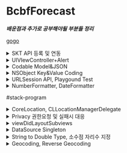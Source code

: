 
# BcbfForecast

___배운점과 추가로 공부해야될 부분들 정리___


[gogo ](#stack-program)


<details markdown="1">
<summary> SKT API 등록 및 연동 </summary>

- API는 SK Open API를 사용했다. 해당 링크는 [여기](https://openapi.sk.com/content/API)로 가면 확인할 수 있다. 
- 특별히 설명할 것은 없는데, 다른 좋은 API들이 많다. 활용해서 뭘 더 만들어보면 재밌을 것 같다. 어려울 것..도 같고 ?ㅎㅎ
- 당장 흥미가 가는 것은 역시나 T map, 그리고 광범위하게 쓰일 수 있는 11번가 API. 이거 2개가 제일 흥미가 가긴 한다. 
# 
![image](https://user-images.githubusercontent.com/60660894/81121311-63fbb600-8f69-11ea-828f-36e54aeb4a12.png)

</details>



<details markdown="1">
<summary> UIVIewController+Alert </summary>

이건 뭐 간단하지만, 그만큼 많이 쓰이므로 하나 첨부
```swift 

extension UIViewController {
    
    func show(message:String) {
        let alert = UIAlertController(title: "알림", message: message, preferredStyle: .alert)
        
        let ok = UIAlertAction(title: "확인", style: .default, handler: nil)
        alert.addAction(ok)
        
        present(alert, animated: true, completion: nil)
    }
    
}
```

</details>



<details markdown="1">
<summary> Codable Model&JSON </summary>

- JSON Pasing 같은 경우에 애초에 Codable 쓰다가 모델링이 제대로 안되면 자꾸 Crash나는 문제때문에 SwiftyJSON을 썼잖아?
- 음, 이번에 Codable을 좀 배운 것 같고 
  - Codable을 좀 더 깊이 파볼 것. 
  - Codable과 Codable이 없던 이전(iOS8)에는 어떻게 했는지 알아볼 것. 
  - ObjectMapper 라이브러리인가? 그거 한 번 사용해볼 것. 
  - Codable과 SwiftyJSON ObjectMapper의 차이, 장단점 등을 파악해볼 것. 

# 

- 그래서 일단 결국은 Codable 부터인데, 요약하면 
  - 전체 데이터 중에 내가 원하는 것만 빼올 수 있다. 
  - 데이터 구조와 모델링을 똑같이 해야한다. 
  - 데이터의 항목?아이템?이름과 구조체의 상수(let) 변수 이름은 동일해야 한다. 
  
- 정말 많이 쓰이므로 잘 숙지해 둘 것. 

```swift 
struct WeatherSummary: Codable {
    
    struct Weather: Codable {
        struct Minutely: Codable{
            struct Sky: Codable {
                let code: String
                let name: String
            }
            
            struct Temperature:Codable {
                let tc: String
                let tmax: String
                let tmin: String
            }
            
            let sky: Sky
            let temperature: Temperature
            
        }
        
        let minutely: [Minutely]
    }
    
    struct Result: Codable {
        let code: Int
        let message: String
        
    }
    
    let weather: Weather
    let result: Result
}

```

```
{
    "weather": {
        "minutely": [
        {
        "station": {
        "longitude": "127.01562",
        "latitude": "37.48891",
        "name": "서초",
        "id": "401",
        "type": "KMA"
        },
        "wind": {
        "wdir": "163.60",
        "wspd": "1.50"
        },
        "precipitation": {
        "sinceOntime": "0.00",
        "type": "0"
        },
        "sky": {
        "code": "SKY_A01",
        "name": "맑음"
        },
        "rain": {
        "sinceOntime": "0.00",
        "sinceMidnight": "0.00",
        "last10min": "0.00",
        "last15min": "0.00",
        "last30min": "0.00",
        "last1hour": "0.00",
        "last6hour": "0.00",
        "last12hour": "0.00",
        "last24hour": "0.00"
        },
        "temperature": {
        "tc": "13.80",
        "tmax": "28.00",
        "tmin": "12.00"
        },
        "humidity": "",
        "pressure": {
        "surface": "",
        "seaLevel": ""
        },
        "lightning": "0",
        "timeObservation": "2020-05-06 07:19:00"
        }
        ]
    },
    "common": {
        "alertYn": "Y",
        "stormYn": "N"
    },
    "result": {
        "code": 9200,
        "requestUrl": "/weather/current/minutely?version=2&lat=37.498206&lon=127.02761&appKey=l7xx3db99b1125e3421e9ad660651d5563b1",
        "message": "성공"
    }
}
```
</details>

<details markdown="1">
<summary> NSObject Key&Value Coding </summary>
</details>

<details markdown="1">
<summary> URLSession API, Playgound Test </summary>

- 몰랐는데, playground를 만들어서 API를 테스트 해볼 수가 있드라. 
- 그냥 원하는 이름으로 ㅇㅇㅇApi처럼 playground를 하나 만들고 테스트 하면 돼. 
- 라이브러리 안쓰고 URLSession을 사용했어. 
- URLSession와 Alamofire의 차이가 무엇인지, 장단점을 찾아보도록 해. 
- 여기서의 핵심은, 
    - URLSession 사용해서 request, response 하는 부분 
    - 에러나 기타 상태코드에 따른 예외처리 
    - playground testing 
    - DispatchGroup, DispatchQueue 생성 
    - group.enter(), group.leave()
    - defer와 completion: @escaping 사용해서 비동기로 받아온 데이터 리턴받기
    - parameter하고 header넣어서 처리하기 


</details>

<details markdown="1">
<summary> NumberFormatter, DateFormatter </summary>

여기선 포매터가 2종류가 쓰였어. 중요하니까 공부 잘해.         
특이한 것은 DateFormatter인데 사용할 때, dateFormat에 "M.d (E)", "HH:00" 값을 넣어서 포맷을 바꿔주고 있어. "M.d (E)"가 뭔지 모르겠다야? 공부해.      
````swift

let tempFormatter: NumberFormatter = {
    let f = NumberFormatter()
    f.minimumFractionDigits = 0 //소수점이 0인 경우엔 출력하지 않고
    f.maximumFractionDigits = 1 //나머지 경우에는 1자리만 출력한다.
    return f
}()

let dateFormatter: DateFormatter = {
    let f = DateFormatter()
    f.locale =  Locale(identifier: "Ko_kr")
    return f
}()



let target = WeaterDataSource.shared.forecastList[indexPath.row]

dateFormatter.dateFormat = "M.d (E)"
cell.dateLabel.text = dateFormatter.string(for: target.date)

dateFormatter.dateFormat = "HH:00"
cell.timeLabel.text = dateFormatter.string(for: target.date)
    
````

</details>


#stack-program

<details markdown="1">
<summary> CoreLocation, CLLocationManagerDelegate </summary>

사용자 위치 가져오는 것은 CoreLocation 프레임워크 인가봐. 자세한 건 다음에 공부해야할 것 같다.        
간단하게만 CLLocationManagerDelegate에 대해서 볼건데, 대략 소개해볼게.             
자세한 내용은 [공식문서](https://developer.apple.com/documentation/corelocation/cllocationmanagerdelegate)에 있고, 여기서는 내가 사용한 코드만 적어놓을 게. 그게 이해하기 오히려 더 편할거야.       

````swift

extension ViewController: CLLocationManagerDelegate {
    
    func updateCurrentLocation(){
        locationManager.startUpdatingLocation() //사용자의 위치가 업데이트 될때마다 델리게이트를 통해 알려줌
    }
    
    
    //위치정보가 업데이트 될떄마다 반복적으로 알려줌
    func locationManager(_ manager: CLLocationManager, didUpdateLocations locations: [CLLocation]) {
        
        if let loc = locations.first {
            print(loc.coordinate)
            
            //        Geocoding
            //        특정 주소나 명칭을 사용해서 좌표를 얻는 것
            //        Reverse Geocoding
            //        좌표를 주소로 바꾸는 것
            
            let geocoder = CLGeocoder()
            geocoder.reverseGeocodeLocation(loc) { [weak self] (placemarks, error) in
                //                하나의 명칭에 대한 여러가지 명칭이 있을 수 있어서 배열로 전달해줌
                if let place = placemarks?.first {
                    
                    //미국 기준이기 때문에 우리나라 구랑 동을 받아와야 함
                    if let gu = place.locality, let dong = place.subLocality {
                        self?.locationLabel.text = "\(gu) \(dong)"
                    }else{
                        self?.locationLabel.text = place.name
                    }
                }
            }
            
            
            //        샘플에서는 뷰디드로드에서 호출했는데, 뷰디드로드에서 현재 로케이션 정보를 받아올 수 없으니
            //        이델리게이트에서 호출한다.
            WeaterDataSource.shared.fetch(location: loc) { [weak self] in
                self?.listTableView.reloadData()
            }
            
        }
        
        //계속 알려주면 배터리가 소모되니까 한번만 받고 그만받기. 배터리절약. 위치기반 배터리 아주중요.
        manager.stopUpdatingLocation()
    }
    
    func locationManager(_ manager: CLLocationManager, didFailWithError error: Error) {
        show(message: error.localizedDescription)
        manager.stopUpdatingLocation()
    }
    
    
    func locationManager(_ manager: CLLocationManager, didChangeAuthorization status: CLAuthorizationStatus) {
        switch status {
        case .authorizedAlways, .authorizedWhenInUse:
            updateCurrentLocation()
        default:
            print("")
            //            fatalError()
        }
    }
    
}


````

</details>

<details markdown="1">
<summary> Privacy 권한요청 및 실패시 대응 </summary>

여기서는 음, 위치를 알기위한 권한요청을 사용했어. veiwwillappear에 사용했는데 실패하면 그냥 얼랏만 띄워주거나 해서 처리를 했어. 근데 상황에따라서 얼랏에다가 이벤트를 줘서 설정화면으로 바로 보내버리거야 해야하거든. 아니면 메시지를 띄워주던가 말이야. 그거 잘생각해서 바꿔보도록 하고. 그리고 case에 대해서 다시 공부해보자. notDetermined, denied, restricted 등등. 정확히 어떨때쓰는건지 분류해서 잘 사용해야해. 앱의 매우 중요한 기능이 동작하지 않을 수 있으니까. 

````swift

override func viewWillAppear(_ animated: Bool) {
    super.viewWillAppear(animated)

    locationLabel.text = "업데이트 중..."

    if CLLocationManager.locationServicesEnabled() {
        switch CLLocationManager.authorizationStatus() {
        case .notDetermined:
            locationManager.requestWhenInUseAuthorization()
        case .authorizedAlways, .authorizedWhenInUse:
            updateCurrentLocation()
        case .denied, .restricted:
            show(message: "위치 서비스 사용 불가")
        default:
            fatalError()
        }


    } else{
        show(message: "위치 서비스 사용 불가")
    }

}


````


</details>

<details markdown="1">
<summary> viewDidLayoutSubviews </summary>

viewDidLayoutSubviews같은 경우에는 이럴 때 썼어.   
나는 첫번째 셀의 높이를 가져와야해. 근데 viewDidLoad에서 쓰자니 아직 셀이 완성?되지 않은거야.     
그래서 이름 그대로 '레이아웃서브뷰를 그리는게 완료될때' 호출되는 viewDidLayoutSubviews를 오버라이드해서 거기에 내가 원하는 코드를 적었어.     
아래처럼.       

````swift

override func viewDidLayoutSubviews() {
    super.viewDidLayoutSubviews()

    if topInset == 0.0 {
        let first = IndexPath(row: 0, section: 0)
        if let cell = listTableView.cellForRow(at: first)  {
            topInset = listTableView.frame.height - cell.frame.height

            var inset = listTableView.contentInset
            inset.top = topInset
            listTableView.contentInset = inset
        }
    }
}

````




</details>

<details markdown="1">
<summary> DataSource Singleton </summary>

이것도 진짜 너무너무너무너무 중요하다.        
실무에서 너무너무너무 자주 쓰이는 부분이야.         
근데 아직 난 잘 몰라. 초보라서..ㅠㅠ      
쨌건, 서버에서 받아오는 데이터를 싱글톤으로 갖고있다가 어디든 쓰는거야.        
앱델리게이트나, 씬델리게이트에 객체를 두지 않아도 된다는거지.      
지금은 이렇게 간단하게 표현했지만, 저 WeatherSummary와 ForecastData가 서버에서 받아오는 데이터고 따라서 저 객체에 값을 넣을 수 있는 메소드가 존재해.               
두개 메소드는 private으로 쓰이는 것, 커스텀 큐를 만들어 사용한 것에 유의하도록 해. 

````swift

class WeaterDataSource {
    static let shared = WeaterDataSource()
    
    private init() {}
    
    var summary: WeatherSummary?
    var forecastList = [ForecastData]()
    
    let group = DispatchGroup()
    let workQueue = DispatchQueue(label: "apiQueue", attributes: .concurrent)
    
    func fetch(location: CLLocation, completion: @escaping () -> ()){}
    private func fetchSummary(lat: Double, lon:Double, completion: @escaping () -> ()){}
    private func fetchForecast(lat: Double, lon:Double, completion: @escaping () -> ()){}

}

````




</details>

<details markdown="1">
<summary> String to Double Type, 소수점 자리수 지정 </summary>

Formatter는 엄청나게 많이 활용이 되지? 중요해 매우.      
나같은 경우엔 그냥 구글링해서 갖고온 뭐 

````swift
String(format: "%02f", 0.12344567)
````

를 사용하곤 했지. 저거랑 지금 배운거랑 차이점도 한 번 알아보자. 
        
일단 여기서는 포매터를 하나 만들었어. 이렇게 타입은 numberFormatter야.     

````swift
let tempFormatter: NumberFormatter = {
    let f = NumberFormatter()
    f.minimumFractionDigits = 0 //소수점이 0인 경우엔 출력하지 않고
    f.maximumFractionDigits = 1 //나머지 경우에는 1자리만 출력한다.
    return f
}()

````

그리고 사용할 곳으로 가서 이렇게 사용했어. 이걸 어디 익스텐션이나 다른걸로 만들어놓는 방법도 생각해보자.     


````swift

let max = Double(data.temperature.tmax) ?? 0.0
let min = Double(data.temperature.tmin) ?? 0.0

let maxStr = tempFormatter.string(for: max) ?? "-"
let minStr = tempFormatter.string(for: min) ?? "-"
cell.minMaxLabel.text = "최대 \(maxStr)º 최소 \(minStr)º"

let current = Double(data.temperature.tc) ?? 0.0
let currentStr = tempFormatter.string(for: current) ?? "-"
cell.currentTemperatureLabel.text = currentStr

````

참, string으로 컨버팅하는 메소드는 2가지가 있어. 차이는 큰 건 없지만, 입력 타입이 달라. 그래서 any를 많이 쓰는 것 같아. 

````swift

                
tempFormatter.string(from: NSNumber)
tempFormatter.string(for: Any?)

````



</details>

<details markdown="1">
<summary> Geocoding, Reverse Geocoding </summary>

- Geocoding
    - 특정 주소나 명칭을 사용해서 좌표를 얻는 것
- Reverse Geocoding
    - 좌표를 주소로 바꾸는 것
           
###### 

일단 지금 내가 해야하는 건 locationManager로 가져온 locations으로 현재 위치를 표시해야 하잖아?   
그래서 그걸 관할하는 인터페이스인 CLGeocoder를 생성했어.    
그리고 .reverseGeocodeLocation를 이용해서 placemarks를 리턴 받았어.   
placemarks이 왜 s냐면 같은 장소라도 여러가지 명칭이 있을 수 있기 때문이래.    
그리고, placemarks는 미국기준이라서 그걸 다시 한번 바꿔줘야해.    
우리나라의 '구'에 해당하는건 locality, '동'에 해당하는건 subLocality야.     
그리고 그걸 사용하면 되는것이지.


````swift

let geocoder = CLGeocoder()
geocoder.reverseGeocodeLocation(loc) { [weak self] (placemarks, error) in
    //                하나의 명칭에 대한 여러가지 명칭이 있을 수 있어서 배열로 전달해줌
    if let place = placemarks?.first {

        //미국 기준이기 때문에 우리나라 구랑 동을 받아와야 함
        if let gu = place.locality, let dong = place.subLocality {
            self?.locationLabel.text = "\(gu) \(dong)"
        }else{
            self?.locationLabel.text = place.name
        }
    }
}
            
````


</details>


# 


